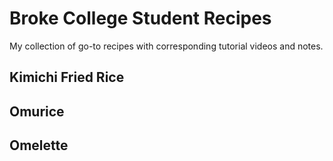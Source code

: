 # Broke College Student Recipes

My collection of go-to recipes with corresponding tutorial videos and notes.

## Kimichi Fried Rice

## Omurice

## Omelette
